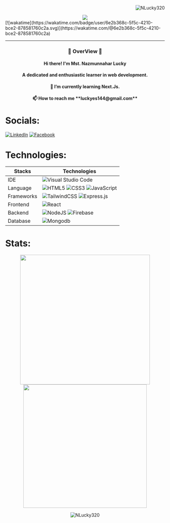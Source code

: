 

<p align="right"> <img src="https://komarev.com/ghpvc/?username=NLucky320&label=Profile%20views&color=0e75b6&style=flat" alt="NLucky320" /> </p>
<div align='center'><img src="https://i.ibb.co/vwT42cG/BANNER.jpg" /></div>
[![wakatime](https://wakatime.com/badge/user/6e2b368c-5f5c-4210-bce2-878581760c2a.svg)](https://wakatime.com/@6e2b368c-5f5c-4210-bce2-878581760c2a)
<hr>
<h3 align="center">🔰 OverView 🔰</h2>
<h4 align="center">Hi there! I'm Mst. Nazmunnahar Lucky</h1>
<h4 align="center">A dedicated and enthusiastic learner in web development.</h3>
<h4 align="center">🌱 I’m currently learning Next.Js.</h3>
<h4 align="center">📫 How to reach me **luckyes144@gmail.com**</h3>
<!-- 
<a align="left"> <img src="https://komarev.com/ghpvc/?username=NLucky320&label=Profile%20views&color=0e75b6&style=flat" alt="NLucky320" /> </a>
-->
 
# Socials:
 [![LinkedIn](https://img.shields.io/badge/LinkedIn-%230077B5.svg?logo=linkedin&logoColor=white)](https://linkedin.com/in/mst-nazmunnahar-lucky)  [![Facebook](https://img.shields.io/badge/Facebook-%231877F2.svg?logo=Facebook&logoColor=white)](https://facebook.com/nazmunnahar.lucky.75) 

# Technologies:
| Stacks        | Technologies  |
| ------------- | ------------- |
| IDE           |![Visual Studio Code](https://img.shields.io/badge/Visual_Studio_Code-0078D4?style=for-the-badge&logo=visual%20studio%20code&logoColor=ffcd34)|
| Language      | ![HTML5](https://img.shields.io/badge/html5-%23E34F26.svg?style=for-the-badge&logo=html5&logoColor=white) ![CSS3](https://img.shields.io/badge/css3-%231572B6.svg?style=for-the-badge&logo=css3&logoColor=white) ![JavaScript](https://img.shields.io/badge/javascript-%23323330.svg?style=for-the-badge&logo=javascript&logoColor=white)|
| Frameworks    | ![TailwindCSS](https://img.shields.io/badge/tailwindcss-%2338B2AC.svg?style=for-the-badge&logo=tailwind-css&logoColor=white) ![Express.js](https://img.shields.io/badge/express.js-%23404d59.svg?style=for-the-badge&logo=express&logoColor=ffcd34)
| Frontend      |  ![React](https://img.shields.io/badge/react-%2320232a.svg?style=for-the-badge&logo=react&logoColor=white)|
| Backend       |![NodeJS](https://img.shields.io/badge/node.js-6DA55F?style=for-the-badge&logo=node.js&logoColor=white) ![Firebase](https://img.shields.io/badge/firebase-a08021?style=for-the-badge&logo=firebase&logoColor=ffcd34)|
| Database      |![Mongodb](https://img.shields.io/badge/MongoDB-4EA94B?style=for-the-badge&logo=mongodb&logoColor=white) |

# Stats:

<div align="center">
  
<img width="410" src="https://streak-stats.demolab.com/?user=NLucky320" />

<img width="390" src="https://github-readme-stats.vercel.app/api?username=NLucky320&show_icons=true&rank_icon=github" />
  
<p><img align="center" src="https://github-readme-stats.vercel.app/api/top-langs?username=NLucky320&show_icons=true&locale=en&layout=compact" alt="NLucky320" /></p>
</div>

<!--
**NLucky320/NLucky320** is a ✨ _special_ ✨ repository because its `README.md` (this file) appears on your GitHub profile.

Here are some ideas to get you started:

- 🔭 I’m currently working on ...
- 🌱 I’m currently learning ...
- 👯 I’m looking to collaborate on ...
- 🤔 I’m looking for help with ...
- 💬 Ask me about ...
- 📫 How to reach me: ...
- 😄 Pronouns: ...
- ⚡ Fun fact: ...
-->
